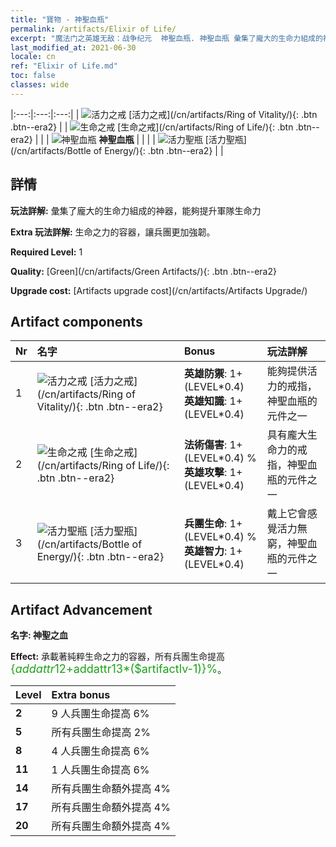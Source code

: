 ```yaml
---
title: "寶物 - 神聖血瓶"
permalink: /artifacts/Elixir of Life/
excerpt: "魔法门之英雄无敌：战争纪元  神聖血瓶. 神聖血瓶 彙集了龐大的生命力組成的神器，能夠提升軍隊生命力"
last_modified_at: 2021-06-30
locale: cn
ref: "Elixir of Life.md"
toc: false
classes: wide
---
```


  |:---:|:---:|:---:| 
  | ![活力之戒](/images/t/artifact_40111.png) [活力之戒](/cn/artifacts/Ring of Vitality/){: .btn .btn--era2} |   | ![生命之戒](/images/t/artifact_40112.png) [生命之戒](/cn/artifacts/Ring of Life/){: .btn .btn--era2} | 
  |   | ![神聖血瓶](/images/t/icon_artifact_11.png) **神聖血瓶** |  | 
  |   | ![活力聖瓶](/images/t/artifact_40113.png) [活力聖瓶](/cn/artifacts/Bottle of Energy/){: .btn .btn--era2} |   | 


## 詳情

 **玩法詳解:** 彙集了龐大的生命力組成的神器，能夠提升軍隊生命力

 **Extra 玩法詳解:** 生命之力的容器，讓兵團更加強韌。

 **Required Level:** 1

 **Quality:** [Green](/cn/artifacts/Green Artifacts/){: .btn .btn--era2}

 **Upgrade cost:** [Artifacts upgrade cost](/cn/artifacts/Artifacts Upgrade/)



## Artifact components

  | Nr |    名字    |   Bonus | 玩法詳解 | 
  |:---|:-----------|:--------|:------------| 
  | 1 | ![活力之戒](/images/t/artifact_40111.png) [活力之戒](/cn/artifacts/Ring of Vitality/){: .btn .btn--era2} | **英雄防禦**: 1+(LEVEL\*0.4)<br/>**英雄知識**: 1+(LEVEL\*0.4) | 能夠提供活力的戒指，神聖血瓶的元件之一 | 
  | 2 | ![生命之戒](/images/t/artifact_40112.png) [生命之戒](/cn/artifacts/Ring of Life/){: .btn .btn--era2} | **法術傷害**: 1+(LEVEL\*0.4) %<br/>**英雄攻擊**: 1+(LEVEL\*0.4) | 具有龐大生命力的戒指，神聖血瓶的元件之一 | 
  | 3 | ![活力聖瓶](/images/t/artifact_40113.png) [活力聖瓶](/cn/artifacts/Bottle of Energy/){: .btn .btn--era2} | **兵團生命**: 1+(LEVEL\*0.4) %<br/>**英雄智力**: 1+(LEVEL\*0.4) | 戴上它會感覺活力無窮，神聖血瓶的元件之一 | 


## Artifact Advancement

 **名字: 神聖之血**

 **Effect:** 承載著純粹生命之力的容器，所有兵團生命提高 <span style="color: #1ca216;font-size:18px">{$addattr12+$addattr13*($artifactlv-1)}%</span>。

  |  Level  |    Extra bonus  | 
  |:--------|:----------------| 
  | **2** | 9 人兵團生命提高 6% | 
  | **5** | 所有兵團生命提高 2% | 
  | **8** | 4 人兵團生命提高 6% | 
  | **11** | 1 人兵團生命提高 6% | 
  | **14** | 所有兵團生命額外提高 4% | 
  | **17** | 所有兵團生命額外提高 4% | 
  | **20** | 所有兵團生命額外提高 4% | 
